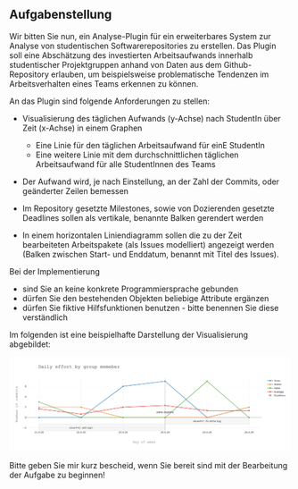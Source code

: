 ## Aufgabenstellung 

Wir bitten Sie nun, ein Analyse-Plugin für ein erweiterbares System zur Analyse von studentischen Softwarerepositories zu erstellen. Das Plugin soll eine Abschätzung des investierten Arbeitsaufwands innerhalb studentischer Projektgruppen anhand von Daten aus dem Github-Repository erlauben, um beispielsweise problematische Tendenzen im Arbeitsverhalten eines Teams erkennen zu können.

An das Plugin sind folgende Anforderungen zu stellen:

- Visualisierung des täglichen Aufwands (y-Achse) nach StudentIn über Zeit (x-Achse) in einem Graphen
  - Eine Linie für den täglichen Arbeitsaufwand für einE StudentIn
  - Eine weitere Linie mit dem durchschnittlichen täglichen Arbeitsaufwand für alle StudentInnen des Teams
  
- Der Aufwand wird, je nach Einstellung, an der Zahl der Commits, oder geänderter Zeilen bemessen

- Im Repository gesetzte Milestones, sowie von Dozierenden gesetzte Deadlines sollen als vertikale, benannte Balken gerendert werden

- In einem horizontalen Liniendiagramm sollen die zu der Zeit bearbeiteten Arbeitspakete (als Issues modelliert) angezeigt werden (Balken zwischen Start- und Enddatum, benannt mit Titel des Issues).  

Bei der Implementierung
- sind Sie an keine konkrete Programmiersprache gebunden
- dürfen Sie den bestehenden Objekten beliebige Attribute ergänzen
- dürfen Sie fiktive Hilfsfunktionen benutzen - bitte benennen Sie diese verständlich

Im folgenden ist eine beispielhafte Darstellung der Visualisierung abgebildet:

<p align="center">
  <img src="newplot.png" />
</p>

Bitte geben Sie mir kurz bescheid, wenn Sie bereit sind mit der Bearbeitung der Aufgabe zu beginnen! 
